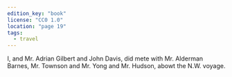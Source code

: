 ```yaml
---
edition_key: "book"
license: "CC0 1.0"
location: "page 19"
tags:
  - travel
---
```


I, and Mr. Adrian Gilbert and John Davis, did
mete with Mr. Alderman Barnes, Mr. Townson and Mr. Yong
and Mr. Hudson, abowt the N.W. voyage.
